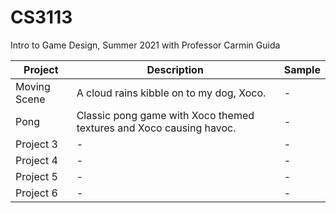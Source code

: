 # CS3113
Intro to Game Design, Summer 2021 with Professor Carmin Guida

| Project | Description | Sample |
| --- | --- | --- |
| Moving Scene | A cloud rains kibble on to my dog, Xoco. | - |
| Pong | Classic pong game with Xoco themed textures and Xoco causing havoc. | - |
| Project 3 | - | - |
| Project 4 | - | - |
| Project 5 | - | - |
| Project 6 | - | - |
